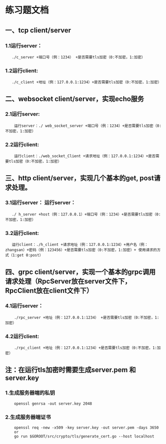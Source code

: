 # 练习题文档

## 一、tcp client/server
   ### 1.1运行server：
       ./c_server +端口号（例：1234） +是否需要tls加密（0:不加密，1:加密）
   ### 1.2运行client: 
       ./c_client +地址（例：127.0.0.1:1234）+是否需要tls加密（0:不加密，1:加密）

## 二、websocket client/server，实现echo服务
### 2.1运行server:
        运行server：./ web_socket_server +端口号（例：1234）+是否需要tls加密（0:不加密，1:加密）
### 2.2运行client:
        运行client：./web_socket_Client +请求地址（例：127.0.0.1:1234）+是否需要tls加密（0:不加密，1:加密）

## 三、http client/server，实现几个基本的get, post请求处理。
### 3.1运行server： 运行server：
       ./ h_server +host（例：127.0.0.1）+端口号（例：1234）+是否需要tls加密（0:不加密，1:加密）
### 3.2运行client:
       运行client：./h_client +请求地址（例：127.0.0.1:1234）+用户名（例：zhangsan）+密码（例：123456）+是否需要tls加密（0:不加密，1:加密）+ 使用请求的方式（1:get 0:post）

## 四、grpc client/server，实现一个基本的grpc调用请求处理（RpcServer放在server文件下，RpcClient放在client文件下）

### 4.1运行server：
        ./rpc_server +地址（例：127.0.0.1:1234） +是否需要tls加密（0:不加密，1:加密）
### 4.2运行client: 
        ./rpc_client +地址（例：127.0.0.1:1234）+是否需要tls加密（0:不加密，1:加密）

## 注：在运行tls加密时需要生成server.pem 和 server.key
### 1.生成服务器端的私钥
        openssl genrsa -out server.key 2048
### 2.生成服务器端证书
        openssl req -new -x509 -key server.key -out server.pem -days 3650
        or
        go run $GOROOT/src/crypto/tls/generate_cert.go --host localhost
